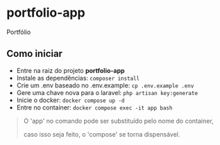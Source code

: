 # portfolio-app
Portfólio

## Como iniciar
- Entre na raiz do projeto **portfolio-app**
- Instale as dependências: 
    ``composer install``
- Crie um .env baseado no .env.example:
    ``cp .env.example .env``
- Gere uma chave nova para o laravel:
    ``php artisan key:generate``
- Inicie o docker:
    ``docker compose up -d``
- Entre no container:
    ``docker compose exec -it app bash``
> O 'app' no comando pode ser substituído pelo nome do container,
>
> caso isso seja feito, o 'compose' se torna dispensável.


